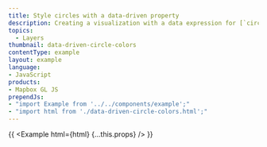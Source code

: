```yaml
---
title: Style circles with a data-driven property
description: Creating a visualization with a data expression for [`circle-color`](/maplibre-gl-js/style-spec#paint-circle-circle-color).
topics:
  - Layers
thumbnail: data-driven-circle-colors
contentType: example
layout: example
language:
- JavaScript
products:
- Mapbox GL JS
prependJs:
- "import Example from '../../components/example';"
- "import html from './data-driven-circle-colors.html';"
---
```


{{ <Example html={html} {...this.props} /> }}
